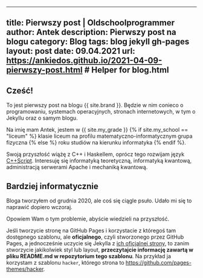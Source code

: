 ----
title: Pierwszy post | Oldschoolprogrammer
author: Antek
description: Pierwszy post na blogu
category: Blog
tags: blog jekyll gh-pages
layout: post
date: 09.04.2021
url: https://ankiedos.github.io/2021-04-09-pierwszy-post.html # Helper for blog.html
---

## Cześć!
To jest pierwszy post na blogu {{ site.brand }}. Będzie w nim conieco o programowaniu, systemach operacyjnych, stronach internetowych, w tym o Jekyllu oraz o samym blogu.

Na imię mam Antek, jestem w {{ site.my_grade }} {% if site.my_school == "liceum" %} klasie liceum na profilu matematyczno-informatycznym grupa fizyczna {% else %} roku studiów na kierunku informatyka {% endif %}.

Swoją przyszłość wiążę z C++ i Haskellem, oprócz tego rozwijam język [C++Script](https://github.com/cpp-script-lang). Interesuję się informatyką teoretyczną, informatyką kwantową, administracją serwerami Apache i mechaniką kwantową.

## Bardziej informatycznie
Bloga tworzyłem od grudnia 2020, ale coś się ciągle psuło. Udało mi się to naprawić dopiero wczoraj.

Opowiem Wam o tym problemie, abyście wiedzieli na przyszłość.

Jeśli tworzycie stronę na GitHub Pages i korzystacie z któregoś tam dostępnego szablonu, ale **oficjalnego**, czyli stworzonego przez GitHub Pages, a jednocześnie uczycie się Jekylla z [ich oficjalnej strony](https://jekyllrb.com), to zanim stworzycie jakikolwiek styl lub layout, **przeczytajcie informację zawartą w pliku README.md w repozytorium tego szablonu**. Na przykład ja korzystam z szablonu `hacker`, którego strona to https://github.com/pages-themes/hacker.